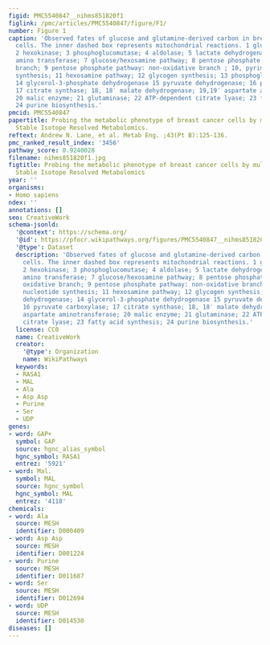 ```yaml
---
figid: PMC5540847__nihms851820f1
figlink: /pmc/articles/PMC5540847/figure/F1/
number: Figure 1
caption: 'Observed fates of glucose and glutamine-derived carbon in breast cancer
  cells. The inner dashed box represents mitochondrial reactions. 1 glucose transporter;
  2 hexokinase; 3 phosphoglucomutase; 4 aldolase; 5 lactate dehydrogenase; 6 alanine
  amino transferase; 7 glucose/hexosamine pathway; 8 pentose phosphate pathway: oxidative
  branch; 9 pentose phosphate pathway: non-oxidative branch ; 10, pyrimidine nucleotide
  synthesis; 11 hexosamine pathway; 12 glycogen synthesis; 13 phosphoglycerate dehydrogenase;
  14 glycerol-3-phosphate dehydrogenase 15 pyruvate dehydrogenase; 16 pyruvate carboxylase;
  17 citrate synthase; 18, 18′ malate dehydrogenase; 19,19′ aspartate aminotransferase;
  20 malic enzyme; 21 glutaminase; 22 ATP-dependent citrate lyase; 23 fatty acid synthesis;
  24 purine biosynthesis.'
pmcid: PMC5540847
papertitle: Probing the metabolic phenotype of breast cancer cells by multiple tracer
  Stable Isotope Resolved Metabolomics.
reftext: Andrew N. Lane, et al. Metab Eng. ;43(Pt B):125-136.
pmc_ranked_result_index: '3456'
pathway_score: 0.9240028
filename: nihms851820f1.jpg
figtitle: Probing the metabolic phenotype of breast cancer cells by multiple tracer
  Stable Isotope Resolved Metabolomics
year: ''
organisms:
- Homo sapiens
ndex: ''
annotations: []
seo: CreativeWork
schema-jsonld:
  '@context': https://schema.org/
  '@id': https://pfocr.wikipathways.org/figures/PMC5540847__nihms851820f1.html
  '@type': Dataset
  description: 'Observed fates of glucose and glutamine-derived carbon in breast cancer
    cells. The inner dashed box represents mitochondrial reactions. 1 glucose transporter;
    2 hexokinase; 3 phosphoglucomutase; 4 aldolase; 5 lactate dehydrogenase; 6 alanine
    amino transferase; 7 glucose/hexosamine pathway; 8 pentose phosphate pathway:
    oxidative branch; 9 pentose phosphate pathway: non-oxidative branch ; 10, pyrimidine
    nucleotide synthesis; 11 hexosamine pathway; 12 glycogen synthesis; 13 phosphoglycerate
    dehydrogenase; 14 glycerol-3-phosphate dehydrogenase 15 pyruvate dehydrogenase;
    16 pyruvate carboxylase; 17 citrate synthase; 18, 18′ malate dehydrogenase; 19,19′
    aspartate aminotransferase; 20 malic enzyme; 21 glutaminase; 22 ATP-dependent
    citrate lyase; 23 fatty acid synthesis; 24 purine biosynthesis.'
  license: CC0
  name: CreativeWork
  creator:
    '@type': Organization
    name: WikiPathways
  keywords:
  - RASA1
  - MAL
  - Ala
  - Asp Asp
  - Purine
  - Ser
  - UDP
genes:
- word: GAP+
  symbol: GAP
  source: hgnc_alias_symbol
  hgnc_symbol: RASA1
  entrez: '5921'
- word: Mal.
  symbol: MAL
  source: hgnc_symbol
  hgnc_symbol: MAL
  entrez: '4118'
chemicals:
- word: Ala
  source: MESH
  identifier: D000409
- word: Asp Asp
  source: MESH
  identifier: D001224
- word: Purine
  source: MESH
  identifier: D011687
- word: Ser
  source: MESH
  identifier: D012694
- word: UDP
  source: MESH
  identifier: D014530
diseases: []
---
```

